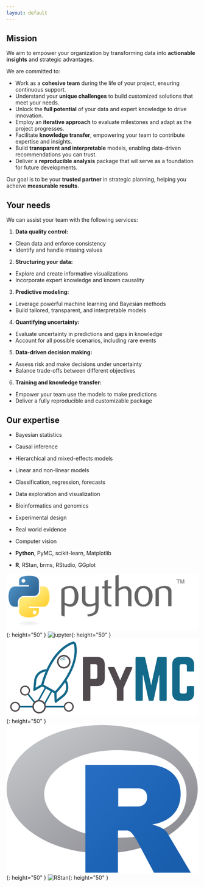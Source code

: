 ```yaml
---
layout: default
---
```

## Mission

We aim to empower your organization by transforming data into **actionable insights** and strategic advantages.

We are committed to:
* Work as a **cohesive team** during the life of your project, ensuring continuous support.
* Understand your **unique challenges** to build customized solutions that meet your needs.
* Unlock the **full potential** of your data and expert knowledge to drive innovation.
* Employ an **iterative approach** to evaluate milestones and adapt as the project progresses.
* Facilitate **knowledge transfer**, empowering your team to contribute expertise and insights.
* Build **transparent and interpretable** models, enabling data-driven recommendations you can trust.
* Deliver a **reproducible analysis** package that wil serve as a foundation for future developments.

Our goal is to be your **trusted partner** in strategic planning, helping you acheive **measurable results**.

## Your needs

We can assist your team with the following services:

1. **Data quality control:**
- Clean data and enforce consistency
- Identify and handle missing values
2. **Structuring your data:**
- Explore and create informative visualizations
- Incorporate expert knowledge and known causality
3. **Predictive modeling:**
- Leverage powerful machine learning and Bayesian methods
- Build tailored, transparent, and interpretable models
4. **Quantifying uncertainty:**
- Evaluate uncertainty in predictions and gaps in knowledge
- Account for all possible scenarios, including rare events
5. **Data-driven decision making:**
- Assess risk and make decisions under uncertainty
- Balance trade-offs between different objectives
6. **Training and knowledge transfer:**
- Empower your team use the models to make predictions
- Deliver a fully reproducible and customizable package

## Our expertise

* Bayesian statistics
* Causal inference
* Hierarchical and mixed-effects models
* Linear and non-linear models
* Classification, regression, forecasts
* Data exploration and visualization

* Bioinformatics and genomics
* Experimental design
* Real world evidence
* Computer vision

* **Python**, PyMC, scikit-learn, Matplotlib
* **R**, RStan, brms, RStudio, GGplot

![Python](/assets/img/python-logo-generic.svg){: height="50" } ![jupyter](https://jupyter.org/assets/homepage/main-logo.svg){: height="50" } ![PyMC](https://raw.githubusercontent.com/pymc-devs/brand/main/pymc/pymc_logos/PyMC_banner.svg){: height="50" } ![R](/assets/img/Rlogo.svg){: height="50" } ![RStan](https://raw.githubusercontent.com/stan-dev/logos/master/logo_tm.png){: height="50" }

<!-- 
## Project samples

![Github](assets/img/github-mark.svg){: height="20" } [Clinical trial](https://github.com/dufourya)

![Github](assets/img/github-mark.svg){: height="20" } [Image analysis](https://github.com/dufourya)

![Github](assets/img/github-mark.svg){: height="20" } [Time series](https://github.com/dufourya) -->
